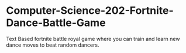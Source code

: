 # Computer-Science-202-Fortnite-Dance-Battle-Game
Text Based fortnite battle royal game where you can train and learn new dance moves to beat random dancers. 
